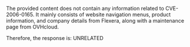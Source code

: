The provided content does not contain any information related to CVE-2006-0165. It mainly consists of website navigation menus, product information, and company details from Flexera, along with a maintenance page from OVHcloud.

Therefore, the response is:
UNRELATED
